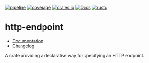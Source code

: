[![pipeline](https://gitlab.com/d-e-s-o/http-endpoint/badges/master/pipeline.svg)](https://gitlab.com/d-e-s-o/http-endpoint/commits/master)
[![coverage](https://gitlab.com/d-e-s-o/http-endpoint/badges/master/coverage.svg)](https://gitlab.com/d-e-s-o/http-endpoint/-/jobs/artifacts/master/file/kcov/kcov-merged/index.html?job=coverage:kcov)
[![crates.io](https://img.shields.io/crates/v/http-endpoint.svg)](https://crates.io/crates/http-endpoint)
[![Docs](https://docs.rs/http-endpoint/badge.svg)](https://docs.rs/http-endpoint)
[![rustc](https://img.shields.io/badge/rustc-1.39+-blue.svg)](https://blog.rust-lang.org/2019/11/07/Rust-1.39.0.html)

http-endpoint
=============

- [Documentation][docs-rs]
- [Changelog](CHANGELOG.md)

A crate providing a declarative way for specifying an HTTP endpoint.


[docs-rs]: https://docs.rs/crate/http-endpoint
